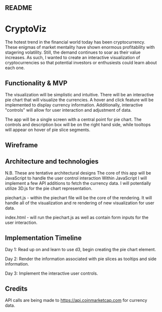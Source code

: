 ## README

# CryptoViz

The hotest trend in the financial world today has been cryptocurrency. These enigmas of market mentality have shown enormous profitability with stagering volatility. Still, the demand continues to soar as their value increases. As such, I wanted to create an interactive visualization of cryptocurrencies so that potential investors or enthusiests could learn about each one.

## Functionality & MVP

The visualization will be simplistic and intuitive. There will be an interactive pie chart that will visualize the currencies. A hover and click feature will be implemented to display currency information. Additionally, interactive "controls" will allow for user interaction and adjustment of data.

The app will be a single screen with a central point for pie chart. The controls and description box will be on the right hand side, while tooltops will appear on hover of pie slice segments.

## Wireframe



## Architecture and technologies
N.B. These are tentative architectural designs
The core of this app will be JavaScript to handle the user control interaction
Within JavaScript I will implement a few API additions to fetch the currency data.
I will potentially utilize 3D.js for the pie chart representation.

piechart.js - within the piechart file will be the core of the rendering. It will handle all of the visualization and re rendering of new visualization for user data.

index.html - will run the piechart.js as well as contain form inputs for the user interaction.

## Implementation Timeline

Day 1: Read up on and learn to use d3, begin creating the pie chart element.

Day 2: Render the information associated with pie slices as tooltips and side information.

Day 3: Implement the interactive user controls.

## Credits
API calls are being made to https://api.coinmarketcap.com for currency data.
